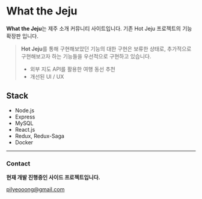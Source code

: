 
# **What the Jeju**

**What the Jeju**는 제주 소개 커뮤니티 사이트입니다. 기존 Hot Jeju 프로젝트의 기능 확장판 입니다.

> **Hot Jeju**를 통해 구현해보았던 기능의 대한 구현은 보류한 상태로, 추가적으로 구현해보고자 하는 기능들을 우선적으로
> 구현하고 있습니다.
> 
>  - 외부 지도 API를 활용한 여행 동선 추천
>  - 개선된 UI / UX

## **Stack**
- Node.js
- Express
- MySQL
- React.js
- Redux, Redux-Saga
- Docker

----------


### **Contact**
**현재 개발 진행중인 사이드 프로젝트입니다.**

pilyeooong@gmail.com

